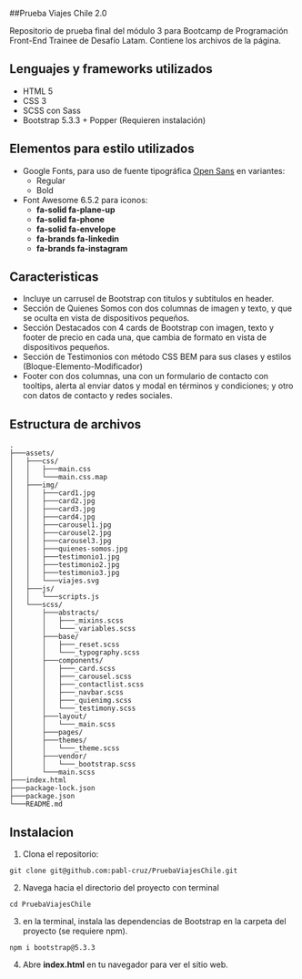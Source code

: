 ##Prueba Viajes Chile 2.0 

Repositorio de prueba final del módulo 3 para Bootcamp de Programación Front-End Trainee de Desafío Latam. Contiene los archivos de la página.

## Lenguajes y frameworks utilizados

- HTML 5
- CSS 3
- SCSS con Sass
- Bootstrap 5.3.3 + Popper (Requieren instalación)

## Elementos para estilo utilizados

- Google Fonts, para uso de fuente tipográfica [Open Sans](https://fonts.google.com/specimen/OpenSans) en variantes:
  - Regular
  - Bold
- Font Awesome 6.5.2 para iconos:
  - **fa-solid fa-plane-up**
  - **fa-solid fa-phone**
  - **fa-solid fa-envelope**
  - **fa-brands fa-linkedin**
  - **fa-brands fa-instagram**
 
## Caracteristicas

- Incluye un carrusel de Bootstrap con titulos y subtitulos en header.
- Sección de Quienes Somos con dos columnas de imagen y texto, y que se oculta en vista de dispositivos pequeños.
- Sección Destacados con 4 cards de Bootstrap con imagen, texto y footer de precio en cada una, que cambia de formato en vista de dispositivos pequeños.
- Sección de Testimonios con método CSS BEM para sus clases y estilos (Bloque-Elemento-Modificador)
- Footer con dos columnas, una con un formulario de contacto con tooltips, alerta al enviar datos y modal en términos y condiciones; y otro con datos de contacto y redes sociales.

## Estructura de archivos

```
.
├───assets/
│   ├───css/
│   │   ├───main.css
│   │   └───main.css.map
│   ├───img/
│   │   ├───card1.jpg
│   │   ├───card2.jpg
│   │   ├───card3.jpg
│   │   ├───card4.jpg
│   │   ├───carousel1.jpg
│   │   ├───carousel2.jpg
│   │   ├───carousel3.jpg
│   │   ├───quienes-somos.jpg
│   │   ├───testimonio1.jpg
│   │   ├───testimonio2.jpg
│   │   ├───testimonio3.jpg
│   │   └───viajes.svg
│   ├───js/
│   │   └───scripts.js
│   └───scss/
│       ├───abstracts/
│       │   ├───_mixins.scss
│       │   └───_variables.scss
│       ├───base/
│       │   ├───_reset.scss
│       │   └───_typography.scss
│       ├───components/
│       │   ├───_card.scss
│       │   ├───_carousel.scss
│       │   ├───_contactlist.scss
│       │   ├───_navbar.scss
│       │   ├───_quienimg.scss
│       │   └───_testimony.scss
│       ├───layout/
│       │   └───_main.scss
│       ├───pages/
│       ├───themes/
│       │   └───_theme.scss
│       ├───vendor/
│       │   └───_bootstrap.scss
│       └───main.scss
├───index.html
├───package-lock.json
├───package.json
└───README.md

```
## Instalacion

1. Clona el repositorio:
```
git clone git@github.com:pabl-cruz/PruebaViajesChile.git
```
2. Navega hacia el directorio del proyecto con terminal
```
cd PruebaViajesChile
```
3. en la terminal, instala las dependencias de Bootstrap en la carpeta del proyecto (se requiere npm).
```
npm i bootstrap@5.3.3
```
4. Abre **index.html** en tu navegador para ver el sitio web.
